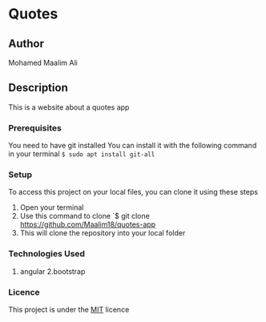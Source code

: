 # Quotes

## Author
Mohamed Maalim Ali
## Description
This is a website about a quotes app

### Prerequisites
You need to have git installed
You can install it with the following command in your terminal
`$ sudo apt install git-all`
### Setup
To access this project on your local files, you can clone it using these steps
1. Open your terminal
2. Use this command to clone `$ git clone https://github.com/Maalim18/quotes-app
3. This will clone the repository into your local folder

### Technologies Used
1. angular
2.bootstrap

### Licence
This project is under the  [MIT](LICENSE) licence